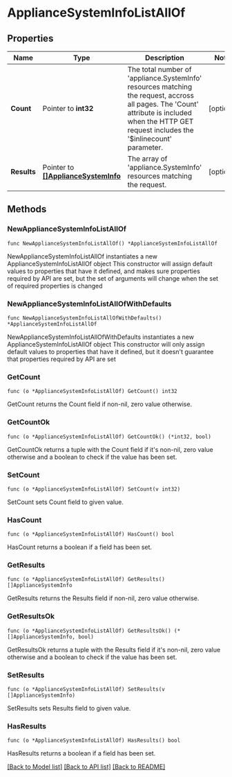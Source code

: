 # ApplianceSystemInfoListAllOf

## Properties

Name | Type | Description | Notes
------------ | ------------- | ------------- | -------------
**Count** | Pointer to **int32** | The total number of &#39;appliance.SystemInfo&#39; resources matching the request, accross all pages. The &#39;Count&#39; attribute is included when the HTTP GET request includes the &#39;$inlinecount&#39; parameter. | [optional] 
**Results** | Pointer to [**[]ApplianceSystemInfo**](appliance.SystemInfo.md) | The array of &#39;appliance.SystemInfo&#39; resources matching the request. | [optional] 

## Methods

### NewApplianceSystemInfoListAllOf

`func NewApplianceSystemInfoListAllOf() *ApplianceSystemInfoListAllOf`

NewApplianceSystemInfoListAllOf instantiates a new ApplianceSystemInfoListAllOf object
This constructor will assign default values to properties that have it defined,
and makes sure properties required by API are set, but the set of arguments
will change when the set of required properties is changed

### NewApplianceSystemInfoListAllOfWithDefaults

`func NewApplianceSystemInfoListAllOfWithDefaults() *ApplianceSystemInfoListAllOf`

NewApplianceSystemInfoListAllOfWithDefaults instantiates a new ApplianceSystemInfoListAllOf object
This constructor will only assign default values to properties that have it defined,
but it doesn't guarantee that properties required by API are set

### GetCount

`func (o *ApplianceSystemInfoListAllOf) GetCount() int32`

GetCount returns the Count field if non-nil, zero value otherwise.

### GetCountOk

`func (o *ApplianceSystemInfoListAllOf) GetCountOk() (*int32, bool)`

GetCountOk returns a tuple with the Count field if it's non-nil, zero value otherwise
and a boolean to check if the value has been set.

### SetCount

`func (o *ApplianceSystemInfoListAllOf) SetCount(v int32)`

SetCount sets Count field to given value.

### HasCount

`func (o *ApplianceSystemInfoListAllOf) HasCount() bool`

HasCount returns a boolean if a field has been set.

### GetResults

`func (o *ApplianceSystemInfoListAllOf) GetResults() []ApplianceSystemInfo`

GetResults returns the Results field if non-nil, zero value otherwise.

### GetResultsOk

`func (o *ApplianceSystemInfoListAllOf) GetResultsOk() (*[]ApplianceSystemInfo, bool)`

GetResultsOk returns a tuple with the Results field if it's non-nil, zero value otherwise
and a boolean to check if the value has been set.

### SetResults

`func (o *ApplianceSystemInfoListAllOf) SetResults(v []ApplianceSystemInfo)`

SetResults sets Results field to given value.

### HasResults

`func (o *ApplianceSystemInfoListAllOf) HasResults() bool`

HasResults returns a boolean if a field has been set.


[[Back to Model list]](../README.md#documentation-for-models) [[Back to API list]](../README.md#documentation-for-api-endpoints) [[Back to README]](../README.md)


